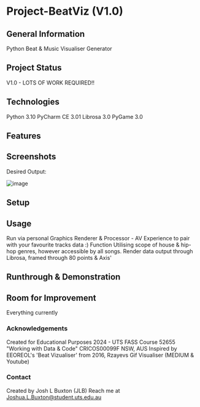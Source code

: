 # Project-BeatViz (V1.0)

## General Information
Python Beat & Music Visualiser Generator 

## Project Status
V1.0 - LOTS OF WORK REQUIRED!!

## Technologies 

Python 3.10
PyCharm CE 3.01
Librosa 3.0
PyGame 3.0


## Features



## Screenshots
Desired Output:


![image](https://github.com/user-attachments/assets/3bb9a1b7-db9b-4758-96b9-9b6f4522d759)


## Setup


## Usage
Run via personal Graphics Renderer & Processor - AV Experience to pair with your favourite tracks data :)
Function Utilising scope of house & hip-hop genres, however accessible by all songs. 
Render data output through Librosa, framed through 80 points & Axis'

## Runthrough & Demonstration 

## Room for Improvement
Everything currently

### Acknowledgements
Created for Educational Purposes 2024 - UTS FASS Course 52655 "Working with Data & Code" CRICOS00099F NSW, AUS
Inspired by EEOREOL's 'Beat Vizualiser' from 2016, Rzayevs Gif Visualiser (MEDIUM & Youtube) 

### Contact
Created by Josh L Buxton (JLB)
Reach me at Joshua.L.Buxton@student.uts.edu.au
